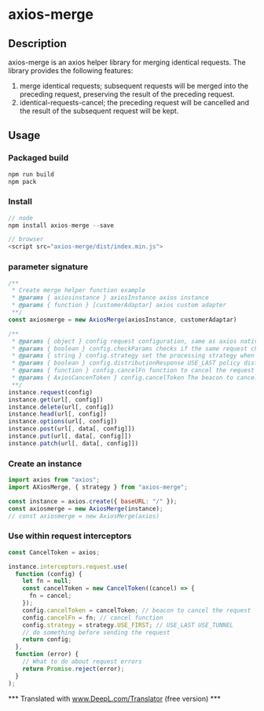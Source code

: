# axios-merge

## Description

axios-merge is an axios helper library for merging identical requests. The library provides the following features:

1. merge identical requests; subsequent requests will be merged into the preceding request, preserving the result of the preceding request.
2. identical-requests-cancel; the preceding request will be cancelled and the result of the subsequent request will be kept.

## Usage

### Packaged build

```javascript
npm run build
npm pack
```

### Install

```javascript
// node
npm install axios-merge --save

// browser
<script src="axios-merge/dist/index.min.js">
```

### parameter signature

```javascript
/**
 * Create merge helper function example
 * @params { axiosinstance } axiosInstance axios instance
 * @params { function } [customerAdaptar] axios custom adapter
 **/
const axiosmerge = new AxiosMerge(axiosInstance, customerAdaptar)

/**
 * @params { object } config request configuration, same as axios native configuration
 * @params { boolean } config.checkParams checks if the same request checks for parameters default true
 * @params { string } config.strategy set the processing strategy when this request is repeated. USE_FIRST keep the first result, USE_LAST keep the last result, USE_TUNNEL use the current result, default is USE_TUNNEL
 * @params { boolean } config.distributionResponse USE_LAST policy distributes the last response to the cancelled request default is true
 * @params { function } config.cancelFn function to cancel the request Note: This parameter only takes effect when strategy=USE_LAST https://axios-http.com/zh/docs/cancellation
 * @params { AxiosCancenToken } config.cancelToken The beacon to cancel the request Note: This parameter only takes effect when strategy=USE_LAST https://axios-http.com/zh/docs/cancellation
 **/
instance.request(config)
instance.get(url[, config])
instance.delete(url[, config])
instance.head(url[, config])
instance.options(url[, config])
instance.post(url[, data[, config]])
instance.put(url[, data[, config]])
instance.patch(url[, data[, config]])
```

### Create an instance

```javascript
import axios from "axios";
import AXiosMerge, { strategy } from "axios-merge";

const instance = axios.create({ baseURL: "/" });
const axiosmerge = new AxiosMerge(instance);
// const axiosmerge = new AxiosMerge(axios)
```

### Use within request interceptors

```javascript
const CancelToken = axios;

instance.interceptors.request.use(
  function (config) {
    let fn = null;
    const cancelToken = new CancelToken((cancel) => {
      fn = cancel;
    });
    config.cancelToken = cancelToken; // beacon to cancel the request
    config.cancelFn = fn; // cancel function
    config.strategy = strategy.USE_FIRST; // USE_LAST USE_TUNNEL
    // do something before sending the request
    return config;
  },
  function (error) {
    // What to do about request errors
    return Promise.reject(error);
  }
);
```

*** Translated with www.DeepL.com/Translator (free version) ***

